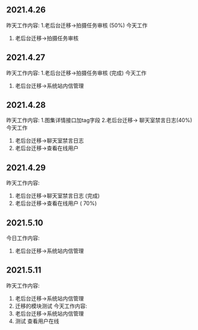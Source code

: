 ## 2021.4.26
昨天工作内容: 
  1.老后台迁移->拍摄任务审核 (50%)
 今天工作
  1. 老后台迁移->拍摄任务审核

## 2021.4.27
昨天工作内容: 
  1.老后台迁移->拍摄任务审核 (完成)
 今天工作
  1. 老后台迁移->系统站内信管理

## 2021.4.28
昨天工作内容: 
  1.图集详情接口加tag字段
  2.老后台迁移-> 聊天室禁言日志(40%)
 今天工作
  1. 老后台迁移->聊天室禁言日志
  2. 老后台迁移->查看在线用户

## 2021.4.29
昨天工作内容: 
   1. 老后台迁移->聊天室禁言日志 (完成)
   2. 老后台迁移->查看在线用户  ( 70%)

## 2021.5.10
今日工作内容: 
   1. 老后台迁移->系统站内信管理

## 2021.5.11
昨天工作内容: 
   1. 老后台迁移->系统站内信管理
   1. 迁移的模块测试
今天工作内容: 
   1. 老后台迁移->系统站内信管理
   2. 测试 查看用户在线